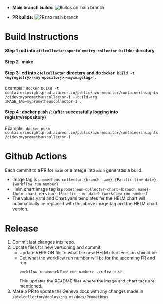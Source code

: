 - **Main branch builds:** ![Builds on main branch](https://github.com/Azure/prometheus-collector/actions/workflows/build-and-push-image-and-chart.yml/badge.svg?branch=main&event=push)

- **PR builds:** ![PRs to main branch](https://github.com/Azure/prometheus-collector/actions/workflows/build-and-push-image-and-chart.yml/badge.svg?branch=main&event!=push)


# Build Instructions

#### Step 1 : cd into ```otelcollector/opentelemetry-collector-builder``` directory
#### Step 2 : make
#### Step 3 : cd into ```otelcollector``` directory and do ```docker build -t  <myregistry>/<myrepository>:<myimagetag> .```
Example : 
```docker build -t containerinsightsprod.azurecr.io/public/azuremonitor/containerinsights/cidev:myprometheuscollector-1 --build-arg IMAGE_TAG=myprometheuscollector-1 .```
#### Step 4 : docker push <myregistry>/<myrepository>:<myimagetag> (after successfully logging into registry/repository)
Example : 
```docker push containerinsightsprod.azurecr.io/public/azuremonitor/containerinsights/cidev:myprometheuscollector-1```

# Github Actions
Each commit to a PR for `main` or a merge into `main` generates a build. 
  - Image tag is `prometheus-collector-{branch name}-{Pacific time date}-{workflow run number}`
  - Helm chart image tag is `prometheus-collector-chart-{branch name}-{helm chart version}-{Pacific time date}-{workflow run number}`
  - The values.yaml and Chart.yaml templates for the HELM chart will automatically be replaced with the above image tag and the HELM chart version.

# Release
1. Commit last changes into repo.
2. Update files for new versioning and commit:
    - Update VERSION file to what the new HELM chart version should be
    - Get what the workflow run number will be for the upcoming PR and run:
      ```
      workflow_run=<workflow run number> ./release.sh
      ```
      This updates the README files where the image and chart tags are mentioned.
3. Make a PR to update the Geneva docs with any changes made in `/otelcollector/deploy/eng.ms/docs/Prometheus`